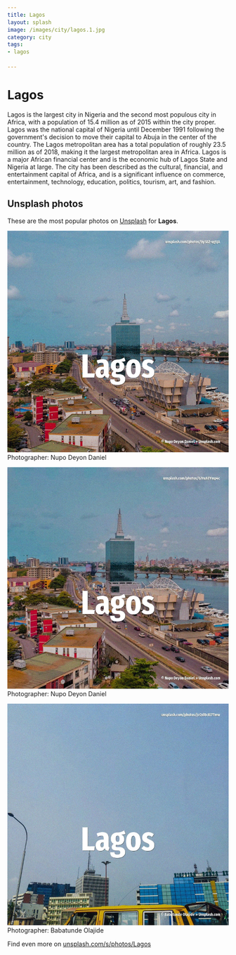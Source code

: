 ```yaml
---
title: Lagos
layout: splash
image: /images/city/lagos.1.jpg
category: city
tags:
- lagos

---
```

# Lagos

Lagos  is the largest city in Nigeria and the second most populous city in Africa, with a  population of 15.4 million as of 2015 within the city proper. Lagos was the national capital of Nigeria until December 1991 following the government's decision  to move their capital to Abuja in the center of the country. The Lagos metropolitan area has a total population of roughly 23.5 million as of 2018, making it  the largest metropolitan area in Africa. Lagos is a major African financial center and is the economic hub of Lagos State and Nigeria at  large. The city has been described as the cultural, financial, and entertainment capital of Africa, and is  a significant influence on commerce, entertainment, technology, education, politics, tourism, art,  and fashion. 

 
## Unsplash photos
These are the most popular photos on [Unsplash](https://unsplash.com) for **Lagos**.
 
![Lagos](/images/city/lagos.1.jpg)
Photographer:  Nupo Deyon Daniel
 
![Lagos](/images/city/lagos.2.jpg)
Photographer:  Nupo Deyon Daniel
 
![Lagos](/images/city/lagos.3.jpg)
Photographer:  Babatunde Olajide
 
Find even more on [unsplash.com/s/photos/Lagos](https://unsplash.com/s/photos/Lagos)
 
